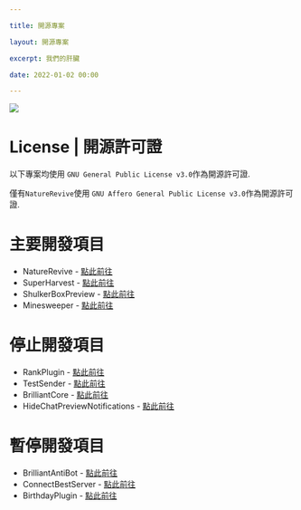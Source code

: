 ```yaml
---

title: 開源專案

layout: 開源專案

excerpt: 我們的肝臟

date: 2022-01-02 00:00

---
```


![](https://media.discordapp.net/attachments/596718421966716928/971190210928992267/AddText_05-04-06.36.35.png)

# License | 開源許可證

以下專案均使用 `GNU General Public License v3.0`作為開源許可證.

僅有` NatureRevive `使用 ` GNU Affero General Public License v3.0 `作為開源許可證.

# 主要開發項目

- NatureRevive - [點此前往](https://github.com/BrilliantTeam/NatureRevive)
- SuperHarvest - [點此前往](https://github.com/BrilliantTeam/SuperHarvest)
- ShulkerBoxPreview - [點此前往](https://github.com/BrilliantTeam/ShulkerBoxPreview)
- Minesweeper - [點此前往](https://github.com/BrilliantTeam/Minesweeper)

# 停止開發項目

- RankPlugin - [點此前往](https://github.com/BrilliantTeam/RankPlugin)
- TestSender - [點此前往](https://github.com/BrilliantTeam/TestSender)
- BrilliantCore - [點此前往](https://github.com/BrilliantTeam/BrilliantCore)
- HideChatPreviewNotifications - [點此前往](https://github.com/BrilliantTeam/HideChatPreviewNotifications)

# 暫停開發項目

- BrilliantAntiBot - [點此前往](https://github.com/BrilliantTeam/BrilliantAntiBot)
- ConnectBestServer - [點此前往](https://github.com/BrilliantTeam/ConnectBestServer)
- BirthdayPlugin - [點此前往](https://github.com/BrilliantTeam/BirthdayPlugin)
